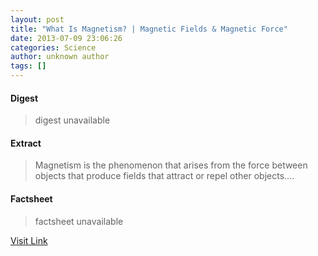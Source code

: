```yaml
---
layout: post
title: "What Is Magnetism? | Magnetic Fields & Magnetic Force"
date: 2013-07-09 23:06:26
categories: Science
author: unknown author
tags: []
---
```



#### Digest
>digest unavailable

#### Extract
>Magnetism is the phenomenon that arises from the force between objects that produce fields that attract or repel other objects....

#### Factsheet
>factsheet unavailable

[Visit Link](http://www.livescience.com/38059-magnetism.html)



